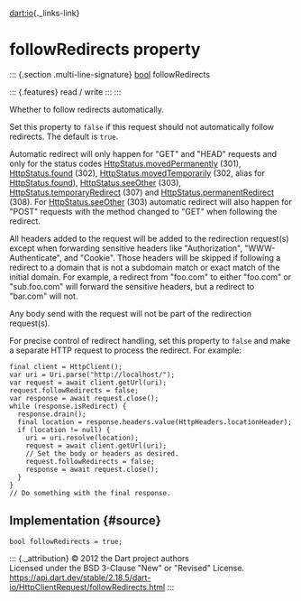 [dart:io](../../dart-io/dart-io-library){._links-link}

followRedirects property
========================

::: {.section .multi-line-signature}
[bool](../../dart-core/bool-class) followRedirects

::: {.features}
read / write
:::
:::

Whether to follow redirects automatically.

Set this property to `false` if this request should not automatically
follow redirects. The default is `true`.

Automatic redirect will only happen for \"GET\" and \"HEAD\" requests
and only for the status codes
[HttpStatus.movedPermanently](../../dart-html/httpstatus/movedpermanently-constant)
(301), [HttpStatus.found](../../dart-html/httpstatus/found-constant)
(302),
[HttpStatus.movedTemporarily](../../dart-html/httpstatus/movedtemporarily-constant)
(302, alias for
[HttpStatus.found](../../dart-html/httpstatus/found-constant)),
[HttpStatus.seeOther](../../dart-html/httpstatus/seeother-constant)
(303),
[HttpStatus.temporaryRedirect](../../dart-html/httpstatus/temporaryredirect-constant)
(307) and
[HttpStatus.permanentRedirect](../../dart-html/httpstatus/permanentredirect-constant)
(308). For
[HttpStatus.seeOther](../../dart-html/httpstatus/seeother-constant)
(303) automatic redirect will also happen for \"POST\" requests with the
method changed to \"GET\" when following the redirect.

All headers added to the request will be added to the redirection
request(s) except when forwarding sensitive headers like
\"Authorization\", \"WWW-Authenticate\", and \"Cookie\". Those headers
will be skipped if following a redirect to a domain that is not a
subdomain match or exact match of the initial domain. For example, a
redirect from \"foo.com\" to either \"foo.com\" or \"sub.foo.com\" will
forward the sensitive headers, but a redirect to \"bar.com\" will not.

Any body send with the request will not be part of the redirection
request(s).

For precise control of redirect handling, set this property to `false`
and make a separate HTTP request to process the redirect. For example:

``` {.language-dart data-language="dart"}
final client = HttpClient();
var uri = Uri.parse("http://localhost/");
var request = await client.getUrl(uri);
request.followRedirects = false;
var response = await request.close();
while (response.isRedirect) {
  response.drain();
  final location = response.headers.value(HttpHeaders.locationHeader);
  if (location != null) {
    uri = uri.resolve(location);
    request = await client.getUrl(uri);
    // Set the body or headers as desired.
    request.followRedirects = false;
    response = await request.close();
  }
}
// Do something with the final response.
```

Implementation {#source}
--------------

``` {.language-dart data-language="dart"}
bool followRedirects = true;
```

::: {._attribution}
© 2012 the Dart project authors\
Licensed under the BSD 3-Clause \"New\" or \"Revised\" License.\
<https://api.dart.dev/stable/2.18.5/dart-io/HttpClientRequest/followRedirects.html>
:::

